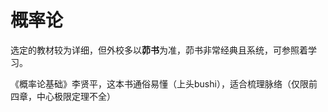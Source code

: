 # 概率论
选定的教材较为详细，但外校多以**茆书**为准，茆书非常经典且系统，可参照着学习。

《概率论基础》李贤平，这本书通俗易懂（上头bushi），适合梳理脉络（仅限前四章，中心极限定理不全）
